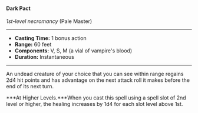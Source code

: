 #### Dark Pact
*1st-level necromancy* (Pale Master)
___
- **Casting Time:** 1 bonus action
- **Range:** 60 feet
- **Components:** V, S, M (a vial of vampire's blood)
- **Duration:** Instantaneous
---
An undead creature of your choice that you can see within range regains 2d4 hit points and has advantage on the next attack roll it makes before the end of its next turn.

***At Higher Levels.***When you cast this spell using a spell slot of 2nd level or higher, the healing increases by 1d4 for each slot level above 1st.
